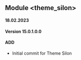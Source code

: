 ## Module <theme_silon>

#### 18.02.2023
#### Version 15.0.1.0.0
#### ADD
- Initial commit for Theme Silon